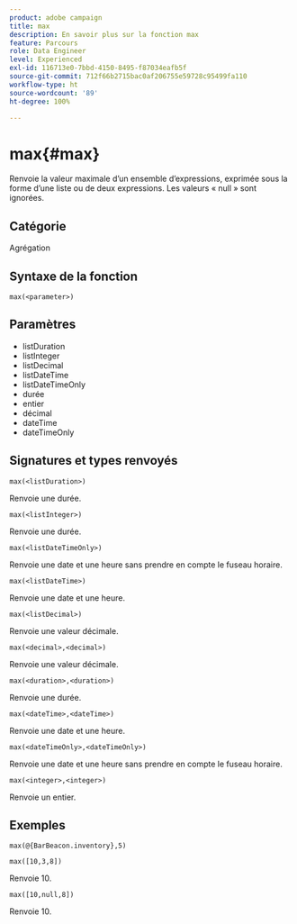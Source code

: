 ```yaml
---
product: adobe campaign
title: max
description: En savoir plus sur la fonction max
feature: Parcours
role: Data Engineer
level: Experienced
exl-id: 116713e0-7bbd-4150-8495-f87034eafb5f
source-git-commit: 712f66b2715bac0af206755e59728c95499fa110
workflow-type: ht
source-wordcount: '89'
ht-degree: 100%

---
```


# max{#max}

Renvoie la valeur maximale d’un ensemble d’expressions, exprimée sous la forme d’une liste ou de deux expressions. Les valeurs « null » sont ignorées.

## Catégorie

Agrégation

## Syntaxe de la fonction

`max(<parameter>)`

## Paramètres

* listDuration
* listInteger
* listDecimal
* listDateTime
* listDateTimeOnly
* durée
* entier
* décimal
* dateTime
* dateTimeOnly

## Signatures et types renvoyés

`max(<listDuration>)`

Renvoie une durée.

`max(<listInteger>)`

Renvoie une durée.

`max(<listDateTimeOnly>)`

Renvoie une date et une heure sans prendre en compte le fuseau horaire.

`max(<listDateTime>)`

Renvoie une date et une heure.

`max(<listDecimal>)`

Renvoie une valeur décimale.

`max(<decimal>,<decimal>)`

Renvoie une valeur décimale.

`max(<duration>,<duration>)`

Renvoie une durée.

`max(<dateTime>,<dateTime>)`

Renvoie une date et une heure.

`max(<dateTimeOnly>,<dateTimeOnly>)`

Renvoie une date et une heure sans prendre en compte le fuseau horaire.

`max(<integer>,<integer>)`

Renvoie un entier.

## Exemples

`max(@{BarBeacon.inventory},5)`

`max([10,3,8])`

Renvoie 10.

`max([10,null,8])`

Renvoie 10.
